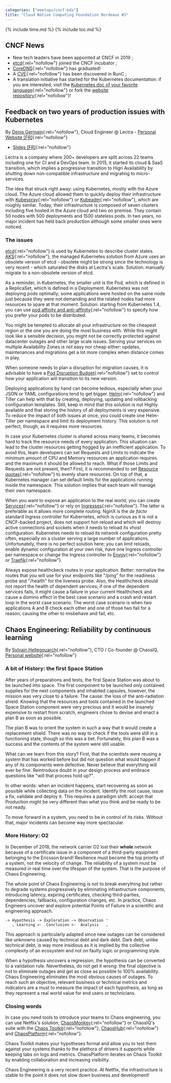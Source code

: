 ```yaml
---
categories: ["meetups/cncf-bdx"]
title: "Cloud Native Computing Foundation Bordeaux #3"
---
```


{% include time.md %}
{% include toc.md %}

## CNCF News

- New tech leaders have been appointed at CNCF in 2019 ;
- [etcd](https://coreos.com/etcd/){:rel="nofollow"} joined the CNCF incubator ;
- [CoreDNS](https://coredns.io/){:rel="nofollow"} has graduated!
- A [CVE](https://kubernetes.io/blog/2019/02/11/runc-and-cve-2019-5736/){:rel="nofollow"} has been discovered in RunC ;
- A translation initiative has started for the Kubernetes documentation: if you are interested, visit the [Kubernetes doc of your favorite language](https://kubernetes.io/fr/docs/home/){:rel="nofollow"}
  or fork the [website repository](https://github.com/kubernetes/website/tree/master/content){:rel="nofollow"}!

## Feedback on two years of production issues with Kubernetes

By [Denis Germain](https://twitter.com/zwindler){:rel="nofollow"}, Cloud Engineer @ Lectra - [Personal Website \[FR\]](https://blog.zwindler.fr){:rel="nofollow"}
- [Slides \[FR\]](https://blog.zwindler.fr/wp-content/uploads/2019/02/CNCF_meetup_Dans_Ton_Kube_REX_20190212.pdf){:rel="nofollow"}

Lectra is a company where 200+ developers are split across 22 teams including one for CI and a DevOps team. In 2015, it
started its cloud & SaaS transition, which implies a progressive transition to Hign Availability by shutting down
non-compatible infrastructure and migrating to micro-services.

The idea that struck right away: using Kubernetes, mostly with the Azure cloud. The Azure cloud allowed them to quickly
deploy their infrastructure with [Kubespray](https://kubespray.io){:rel="nofollow"} or [Kubeadm](https://github.com/kubernetes/kubeadm){:rel="nofollow"},
which are roughly similar. Today, their infrastructure is composed of seven clusters including five hosted in the Azure
cloud and two on premise. They contain 50 nodes with 500 deployments and 1500 stateless pods. In two years, no major
incident has held back production although some smaller ones were noticed.

### The issues

[etcd](https://coreos.com/etcd/){:rel="nofollow"} is used by Kubernetes to describe cluster states. [AKS](https://docs.microsoft.com/en-us/azure/aks/){:rel="nofollow"},
the managed Kubernetes solution from Azure uses an obsolete version of etcd - obsolete might be strong since the
technology is very recent - which saturated the disks at Lectra's scale. Solution: manually migrate to a non-obsolete
version of etcd.

As a reminder, in Kubernetes, the smaller unit is the Pod, which is defined in a ReplicaSet, which is defined in a
Deployment. Kubernetes was not deploying pods optimally; some applications were hosted on the same node just because
they were not demanding and the related nodes had more resources to spare at that moment. Solution: starting from
Kubernetes 1.4, you can use [pod affinity and anti-affinity](https://kubernetes.io/docs/concepts/configuration/assign-pod-node/#affinity-and-anti-affinity){:rel="nofollow"}
to specify how you prefer your pods to be distributed.

You might be tempted to allocate all your infrastructure on the cheapest region or the one you are doing the most
business with. While this might look like a sensible decision, you might not be correctly protected against datacenter
outages and other large scale issues. Serving your services on multiple Availability Zones is not easy nor cheap either:
updates, maintenances and migrations get a lot more complex when distance comes in play.

When someone needs to plan a disruption for migration causes, it is advisable to have a [Pod Disruption Budget](https://kubernetes.io/docs/tasks/run-application/configure-pdb/){:rel="nofollow"}
set to control how your application will transition to its new version.

Deploying applications by hand can become tedious, especially when your JSON or YAML configurations tend to get bigger. [Helm](https://helm.sh/){:rel="nofollow"}
and Tiller can help with that by creating, deploying, updating and rollbacking configuration templates. Still, keep in
mind that this solution is not Highly available and that storing the history of all deployments is very expensive. To
reduce the impact of both issues at once, you could create one Helm-Tiller per namespace and limit its deployment
history. This solution is not perfect, though, as it requires more resources.

In case your Kubernetes cluster is shared across many teams, it becomes hard to track the resource needs of every
application. This situation can lead to the cluster resources getting hogged by an inefficient application. To avoid
this, team developers can set Requests and Limits to indicate the minimum amount of CPU and Memory resources an
application requires and the maximum it should be allowed to reach. What if those Limits and Requests are not present,
then? First, it is recommended to set [Resource quotas](https://kubernetes.io/docs/concepts/policy/resource-quotas/){:rel="nofollow"} to
evenly share resources. On top of that, a Kubernetes manager can set default limits for the applications running inside
the namespace. This solution implies that each team will manage their own namespace.

When you want to expose an application to the real world, you can create [Services](https://kubernetes.io/docs/concepts/services-networking/service/){:rel="nofollow"}
or rely on [Ingresses](https://kubernetes.io/docs/concepts/services-networking/ingress/){:rel="nofollow"}. The latter is
preferable as it allows more complete routing. NginX is the _de facto_ standard Ingress controller for Kubernetes, which
is curious as it is not a CNCF-backed project, does not support hot-reload and which will destroy active connections and
sockets when it needs to reload its vhost configuration. Kubernetes needs to reload its network configuration pretty
often, especially on a cluster serving a large number of applications. Unfortunately, there is no perfect solution here;
you can limit reloads, enable dynamic configuration at your own risk, have one Ingress controller per namespace or
change the Ingress controller to [Envoy](https://www.envoyproxy.io/){:rel="nofollow"} or [Traefik](https://traefik.io/){:rel="nofollow"}.

Always expose healthckeck routes in your application. Better: normalize the routes that you will use for your endpoints
like "/ping" for the readiness probe and "/health" for the liveness probe. Also, the Healthcheck should not report the
health of dependent services; if one of the dependent services fails, it might cause a failure in your current
Healthcheck and cause a domino effect in the best case scenario and a crash and restart loop in the worst case scenario.
The worst case scenario is when two applications A and B check each other and one of those two fail for a reason,
causing the other to misbehave and fail, etc.

## Chaos Engineering: Reliability by continuous learning

By [Sylvain Hellegouarch](https://twitter.com/lawouach){:rel="nofollow"}, CTO / Co-founder @ ChaosIQ, [Personal website](http://www.defuze.org/){:rel="nofollow"}

### A bit of History: the first Space Station

After years of preparations and tests, the first Space Station was about to be launched into space. The first component
to be launched only contained supplies for the next components and inhabited capsules, however, the mission was very
close to a failure. The cause: the loss of the anti-radiation shield. Knowing that the resources and tools contained in
the launched Space Station component were very precious and it would be insanely expensive to restart from scratch,
engineers chose to devise and enact a plan B as soon as possible.

The plan B was to orient the system in such a way that it would create a replacement shield. There was no way to check
if the tools were still in a functioning state, though so this was a bet. Fortunately, this plan B was a success and the
contents of the system were still usable.

What can we learn from this story? First, that the scientists were reusing a system that has worked before but did not
question what would happen if any of its components were defective. Never believe that everything will ever be fine.
Reintroduce doubt in your design process and embrace questions like "will that process hold up?".

In other words: when an incident happens, start recovering as soon as possible while collecting data on the incident.
Identify the root cause, issue a fix, validate and deploy it. This requires a paradigm shift: accept that Production
might be very different than what you think and be ready to be not ready.

To move forward in a system, you need to be in control of its risks. Without that, major incidents can become way more
spectacular.

### More History: O2

In December of 2018, the network carrier O2 lost their **whole** network because of a certificate issue in a component
of a third-party equipment belonging to the Ericsson brand! Resilience must become the top priority of a system, not the
velocity of change. The reliability of a system must be measured in real time over the lifespan of the system. That is
the purpose of Chaos Engineering.

The whole point of Chaos Engineering is not to break everything but rather to degrade systems progressively by
eliminating infrastructure components, introducing latency, expiring certificates, checking third-parties, dependencies,
fallbacks, configuration changes, etc. In practice, Chaos Engineers uncover and explore potential Points of Failure in a
scientific and engineering approach.

```
-> Hypothesis -> Exploration -> Observation ⌝
   ⌞ Learning <-  Conclusion <-  Analysis   ⌟
```

This approach is particularly adapted since new outages can be considered like unknowns caused by technical debt and
dark debt. Dark debt, unlike technical debt, is way more insidious as it is implied by the collective complexity of an
ecosystem and not on faulty logic or programming style.

When a hypothesis uncovers a regression, the hypothesis can be converted to a validation rule. Nevertheless, do not get
it wrong: the final objective is not to eliminate outages and get as close as possible to 100% availability. Chaos
Engineering eliminates the most obvious causes of outages. To reach such an objective, relevant business or technical
metrics and indicators are a must to measure the impact of each hypothesis, as long as they represent a real world value
for end users or technicians.

### Closing words

In case you need tools to introduce your teams to Chaos engineering, you can use Netflix's solution, [ChaosMonkey](https://github.com/netflix/chaosmonkey){:rel="nofollow"}
or ChaosIQ's suite with the [Chaos Toolkit](https://chaostoolkit.org/){:rel="nofollow"}, [ChaosHub](https://chaoshub.org/){:rel="nofollow"}
and [ChaosPlatform](https://chaosplatform.com/){:rel="nofollow"}.

Chaos Toolkit makes your hypotheses formal and allow you to test them against your systems thanks to the plethora of
drivers it supports while keeping tabs on logs and metrics. ChaosPlatform iterates on Chaos Toolkit by enabling
collaboration and increasing visibility.

Chaos Engineering is a very recent practice. At Netflix, the infrastructure is stable to the point it does not slow down
business and development!
